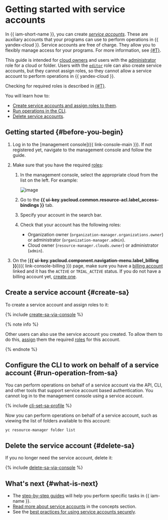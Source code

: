 # Getting started with service accounts

In {{ iam-short-name }}, you can create [_service accounts_](concepts/users/service-accounts.md). These are auxiliary accounts that your programs can use to perform operations in {{ yandex-cloud }}. Service accounts are free of charge. They allow you to flexibly manage access for your programs. For more information, see [{#T}](concepts/users/service-accounts.md).

This guide is intended for [cloud owners](../resource-manager/concepts/resources-hierarchy.md#owner) and users with the [administrator](./roles-reference.md#admin) role for a cloud or folder. Users with the [`editor`](./roles-reference.md#editor) role can also create service accounts, but they cannot assign roles, so they cannot allow a service account to perform operations in {{ yandex-cloud }}.

Checking for required roles is described in [{#T}](#before-you-begin).

You will learn how to:

* [Create service accounts and assign roles to them](#create-sa).
* [Run operations in the CLI](#run-operation-from-sa).
* [Delete service accounts](#delete-sa).

## Getting started {#before-you-begin}

1. Log in to the [management console]({{ link-console-main }}). If not registered yet, navigate to the management console and follow the guide.
1. Make sure that you have the required [roles](./concepts/access-control/roles.md):

   1. In the management console, select the appropriate cloud from the list on the left. For example:

      ![image](../_assets/resource-manager/switch-cloud-n-n.png)

   1. Go to the **{{ ui-key.yacloud.common.resource-acl.label_access-bindings }}** tab.
   1. Specify your account in the search bar.
   1. Check that your account has the following roles:

      * Organization owner (`organization-manager.organizations.owner`) or administrator (`organization-manager.admin`).
      * Cloud owner (`resource-manager.clouds.owner`) or administrator (`admin`).


1. On the [**{{ ui-key.yacloud.component.navigation-menu.label_billing }}**]({{ link-console-billing }}) page, make sure you have a [billing account](../billing/concepts/billing-account.md) linked and it has the `ACTIVE` or `TRIAL_ACTIVE` status. If you do not have a billing account yet, [create one](../billing/quickstart/index.md#create_billing_account).


## Create a service account {#create-sa}

To create a service account and assign roles to it:

{% include [create-sa-via-console](../_includes/iam/create-sa-via-console.md) %}

{% note info %}

Other users can also use the service account you created. To allow them to do this, [assign](operations/sa/set-access-bindings.md#assign-role-to-sa) them the required [roles](./security/index.md#service-roles) for this account.

{% endnote %}

## Configure the CLI to work on behalf of a service account {#run-operation-from-sa}

You can perform operations on behalf of a service account via the API, CLI, and other tools that support service account based authentication. You cannot log in to the management console using a service account.

{% include [cli-set-sa-profile](../_includes/cli-set-sa-profile.md) %}

Now you can perform operations on behalf of a service account, such as viewing the list of folders available to this account:

```
yc resource-manager folder list
```

## Delete the service account {#delete-sa}

If you no longer need the service account, delete it:

{% include [delete-sa-via-console](../_includes/iam/delete-sa-via-console.md) %}

## What's next {#what-is-next}

* The [step-by-step guides](operations/index.md) will help you perform specific tasks in {{ iam-name }}.
* [Read more about service accounts](concepts/users/service-accounts.md) in the concepts section.
* See the [best practices for using service accounts securely](best-practices/using-iam-securely.md#use-sa).
